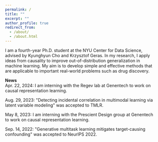 ```yaml
---
permalink: /
title: ""
excerpt: ""
author_profile: true
redirect_from: 
  - /about/
  - /about.html
---
```

  
I am a fourth-year Ph.D. student at the NYU Center for Data Science, advised by Kyunghyun Cho and Krzysztof Geras. In 
my research, I apply ideas from causality to improve out-of-distribution generalization in machine learning. My aim is 
to develop simple and effective methods that are applicable to important real-world problems such as drug discovery.

**News**  
Apr. 22, 2024: I am interning with the Regev lab at Genentech to work on causal representation learning.

Aug. 29, 2023: "Detecting incidental correlation in multimodal learning via latent variable modeling" was accepted to TMLR.

May 8, 2023: I am interning with the Prescient Design group at Genentech to work on causal representation learning.

Sep. 14, 2022: "Generative multitask learning mitigates target-causing confounding" was accepted to NeurIPS 2022.
